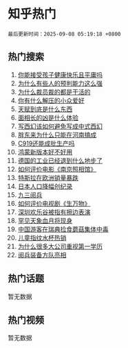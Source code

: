 # 知乎热门

`最后更新时间：2025-09-08 05:19:18 +0800`

## 热门搜索

1. [你能接受孩子健康快乐且平庸吗](https://www.zhihu.com/search?q=%E4%BD%A0%E8%83%BD%E6%8E%A5%E5%8F%97%E5%AD%A9%E5%AD%90%E5%81%A5%E5%BA%B7%E5%BF%AB%E4%B9%90%E4%B8%94%E5%B9%B3%E5%BA%B8%E5%90%97)
1. [为什么有些人的预判能力这么强](https://www.zhihu.com/search?q=%E4%B8%BA%E4%BB%80%E4%B9%88%E6%9C%89%E4%BA%9B%E4%BA%BA%E7%9A%84%E9%A2%84%E5%88%A4%E8%83%BD%E5%8A%9B%E8%BF%99%E4%B9%88%E5%BC%BA)
1. [为什么裁员裁的都是干活的](https://www.zhihu.com/search?q=%E4%B8%BA%E4%BB%80%E4%B9%88%E8%A3%81%E5%91%98%E8%A3%81%E7%9A%84%E9%83%BD%E6%98%AF%E5%B9%B2%E6%B4%BB%E7%9A%84)
1. [你有什么解压的小众爱好](https://www.zhihu.com/search?q=%E4%BD%A0%E6%9C%89%E4%BB%80%E4%B9%88%E8%A7%A3%E5%8E%8B%E7%9A%84%E5%B0%8F%E4%BC%97%E7%88%B1%E5%A5%BD)
1. [天赋到底是什么东西](https://www.zhihu.com/search?q=%E5%A4%A9%E8%B5%8B%E5%88%B0%E5%BA%95%E6%98%AF%E4%BB%80%E4%B9%88%E4%B8%9C%E8%A5%BF)
1. [面相长的凶是什么体验](https://www.zhihu.com/search?q=%E9%9D%A2%E7%9B%B8%E9%95%BF%E7%9A%84%E5%87%B6%E6%98%AF%E4%BB%80%E4%B9%88%E4%BD%93%E9%AA%8C)
1. [写西幻该如何避免写成中式西幻](https://www.zhihu.com/search?q=%E5%86%99%E8%A5%BF%E5%B9%BB%E8%AF%A5%E5%A6%82%E4%BD%95%E9%81%BF%E5%85%8D%E5%86%99%E6%88%90%E4%B8%AD%E5%BC%8F%E8%A5%BF%E5%B9%BB)
1. [胖东来为什么只能在河南搞成](https://www.zhihu.com/search?q=%E8%83%96%E4%B8%9C%E6%9D%A5%E4%B8%BA%E4%BB%80%E4%B9%88%E5%8F%AA%E8%83%BD%E5%9C%A8%E6%B2%B3%E5%8D%97%E6%90%9E%E6%88%90)
1. [C919还能成批生产吗](https://www.zhihu.com/search?q=C919%E8%BF%98%E8%83%BD%E6%88%90%E6%89%B9%E7%94%9F%E4%BA%A7%E5%90%97)
1. [鸿蒙新版本好不好用](https://www.zhihu.com/search?q=%E9%B8%BF%E8%92%99%E6%96%B0%E7%89%88%E6%9C%AC%E5%A5%BD%E4%B8%8D%E5%A5%BD%E7%94%A8)
1. [德国的工业已经退到什么地步了](https://www.zhihu.com/search?q=%E5%BE%B7%E5%9B%BD%E7%9A%84%E5%B7%A5%E4%B8%9A%E5%B7%B2%E7%BB%8F%E9%80%80%E5%88%B0%E4%BB%80%E4%B9%88%E5%9C%B0%E6%AD%A5%E4%BA%86)
1. [如何评价电影《南京照相馆》](https://www.zhihu.com/search?q=%E5%A6%82%E4%BD%95%E8%AF%84%E4%BB%B7%E7%94%B5%E5%BD%B1%E3%80%8A%E5%8D%97%E4%BA%AC%E7%85%A7%E7%9B%B8%E9%A6%86%E3%80%8B)
1. [特斯拉在欧洲销量暴跌](https://www.zhihu.com/search?q=%E7%89%B9%E6%96%AF%E6%8B%89%E5%9C%A8%E6%AC%A7%E6%B4%B2%E9%94%80%E9%87%8F%E6%9A%B4%E8%B7%8C)
1. [日本人口降幅创纪录](https://www.zhihu.com/search?q=%E6%97%A5%E6%9C%AC%E4%BA%BA%E5%8F%A3%E9%99%8D%E5%B9%85%E5%88%9B%E7%BA%AA%E5%BD%95)
1. [九三阅兵](https://www.zhihu.com/search?q=%E4%B9%9D%E4%B8%89%E9%98%85%E5%85%B5)
1. [如何评价电视剧《生万物》](https://www.zhihu.com/search?q=%E5%A6%82%E4%BD%95%E8%AF%84%E4%BB%B7%E7%94%B5%E8%A7%86%E5%89%A7%E3%80%8A%E7%94%9F%E4%B8%87%E7%89%A9%E3%80%8B)
1. [深圳欢乐谷被指有擦边表演](https://www.zhihu.com/search?q=%E6%B7%B1%E5%9C%B3%E6%AC%A2%E4%B9%90%E8%B0%B7%E8%A2%AB%E6%8C%87%E6%9C%89%E6%93%A6%E8%BE%B9%E8%A1%A8%E6%BC%94)
1. [罕见天象血月将现身](https://www.zhihu.com/search?q=%E7%BD%95%E8%A7%81%E5%A4%A9%E8%B1%A1%E8%A1%80%E6%9C%88%E5%B0%86%E7%8E%B0%E8%BA%AB)
1. [中国游客在瑞典捡食蘑菇集体中毒](https://www.zhihu.com/search?q=%E4%B8%AD%E5%9B%BD%E6%B8%B8%E5%AE%A2%E5%9C%A8%E7%91%9E%E5%85%B8%E6%8D%A1%E9%A3%9F%E8%98%91%E8%8F%87%E9%9B%86%E4%BD%93%E4%B8%AD%E6%AF%92)
1. [儿童指纹水杯热销](https://www.zhihu.com/search?q=%E5%84%BF%E7%AB%A5%E6%8C%87%E7%BA%B9%E6%B0%B4%E6%9D%AF%E7%83%AD%E9%94%80)
1. [为什么很多大公司重视第一学历](https://www.zhihu.com/search?q=%E4%B8%BA%E4%BB%80%E4%B9%88%E5%BE%88%E5%A4%9A%E5%A4%A7%E5%85%AC%E5%8F%B8%E9%87%8D%E8%A7%86%E7%AC%AC%E4%B8%80%E5%AD%A6%E5%8E%86)
1. [阅兵装备方队亮相](https://www.zhihu.com/search?q=%E9%98%85%E5%85%B5%E8%A3%85%E5%A4%87%E6%96%B9%E9%98%9F%E4%BA%AE%E7%9B%B8)

## 热门话题

暂无数据

## 热门视频

暂无数据